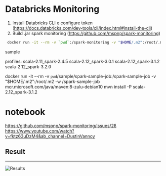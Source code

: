 # Databricks Monitoring

1. Install Databricks CLI e configure token (https://docs.databricks.com/dev-tools/cli/index.html#install-the-cli)
2. Build .jar spark monitoring (https://github.com/mspnp/spark-monitoring)
```bash
 docker run -it --rm -v `pwd`:/spark-monitoring -v "$HOME/.m2":/root/.m2 -w /spark-monitoring/src mcr.microsoft.com/java/maven:8-zulu-debian10 mvn install -P "scala-2.12_spark-3.1.2"
```

sample

profiles:
scala-2.11_spark-2.4.5
scala-2.12_spark-3.0.1
scala-2.12_spark-3.1.2
scala-2.12_spark-3.2.0

docker run -it --rm -v `pwd`/sample/spark-sample-job:/spark-sample-job -v "$HOME/.m2":/root/.m2 -w /spark-sample-job mcr.microsoft.com/java/maven:8-zulu-debian10 mvn install -P scala-2.12_spark-3.1.2


# notebook
https://github.com/mspnp/spark-monitoring/issues/28
https://www.youtube.com/watch?v=fktz63uDzM4&ab_channel=DustinVannoy

## Result
---

![Results](./artifacts/results.gif)